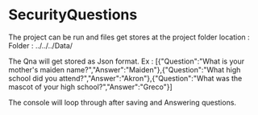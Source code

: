 # SecurityQuestions

The project can be run and files get stores at the project folder location : 
  Folder : ../../../Data/
  
  
  The Qna will get stored as Json format. 
  Ex : [{"Question":"What is your mother&#39;s maiden name?","Answer":"Maiden"},{"Question":"What high school did you attend?","Answer":"Akron"},{"Question":"What was the mascot of your high school?","Answer":"Greco"}]
  
  The console will loop through after saving and Answering questions. 
  
